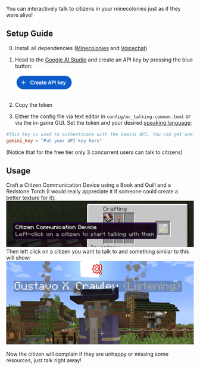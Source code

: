 You can interactively talk to citizens in your minecolonies just as if they were alive!

## Setup Guide
0. Install all dependencies ([Minecolonies](https://www.curseforge.com/minecraft/mc-mods/minecolonies) and [Voicechat](https://modrinth.com/mod/simple-voice-chat))
1. Head to the [Google AI Studio](https://aistudio.google.com/u/1/apikey) and create an API key by pressing the blue button: <br> ![blue Create API button](./imgs/Screenshot%202025-05-20%20200708.png)
2. Copy the token

3. Either the config file via text editor in `config/mc_talking-common.toml` or via the in-game GUI. Set the token and your desired [speaking language](https://ai.google.dev/gemini-api/docs/live#supported-languages):
 ```toml
 #This key is used to authenticate with the Gemini API. You can get one at https://aistudio.google.com/apikey
gemini_key = "Put your API key here"
 ```
(Notice that for the free tier only 3 concurrent users can talk to citizens)

## Usage
Craft a Citizen Communication Device using a Book and Quill and a Redstone Torch (I would really appreciate it if someone could create a better texture for it):
![Crafting Recipe](./imgs/Screenshot%202025-05-20%20201348.png)
Then left click on a citizen you want to talk to and something similar to this will show:
![Citizen that can be talked to](./imgs/Screenshot%202025-05-20%20201621.png)

Now the citizen will complain if they are unhappy or missing some resources, just talk right away!
 

